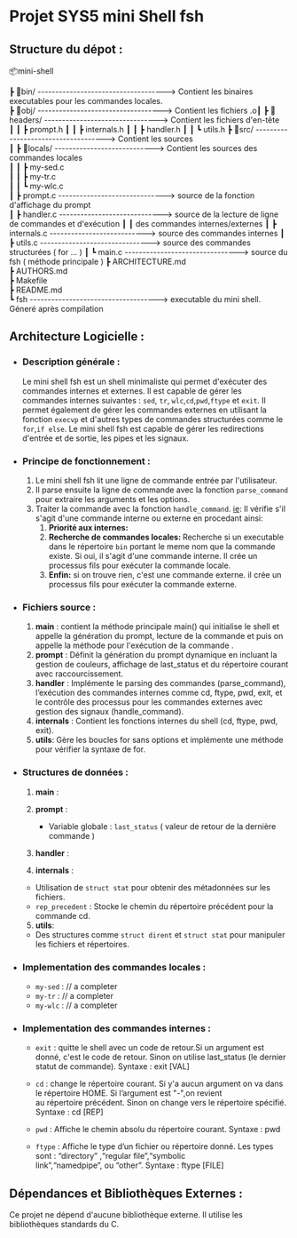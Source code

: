 # Projet SYS5 mini Shell fsh


## Structure du dépot :

📦mini-shell  

┣ 📂bin/ ------------------------------------> Contient les binaires executables pour les commandes locales.  
┣ 📂obj/ -----------------------------------> Contient les fichiers .o┃
┣ 📂headers/ --------------------------------> Contient les fichiers d'en-tête  
┃   ┃ ┣ prompt.h
┃   ┃ ┣ internals.h
┃   ┃ ┣ handler.h
┃   ┃ ┗ utils.h 
┣ 📂src/ ------------------------------------> Contient les sources   
┃ ┣ 📂locals/  ----------------------------> Contient les sources des commandes locales  
┃ ┃ ┣ my-sed.c  
┃ ┃ ┣ my-tr.c  
┃ ┃ ┗ my-wlc.c  
┃ ┣ prompt.c ------------------------------> source de la fonction d'affichage du prompt  
┃ ┣ handler.c -----------------------------> source de la lecture de ligne de commandes et d'exécution 
┃ ┃                                          des commandes internes/externes
┃ ┣ internals.c ---------------------------> source des commandes internes
┃ ┣ utils.c -------------------------------> source des commandes structurées ( for ... )
┃ ┗ main.c --------------------------------> source du fsh  ( méthode principale )
┣ ARCHITECTURE.md  
┣ AUTHORS.md   
┣ Makefile  
┣ README.md  
┗ fsh ------------------------------------> executable du mini shell. Géneré après compilation



## Architecture Logicielle :
* ### Description générale :
   Le mini shell fsh est un shell minimaliste qui permet d'exécuter des commandes internes et externes. Il est capable de gérer les commandes internes suivantes : `sed`, `tr`, `wlc`,`cd`,`pwd`,`ftype` et `exit`. Il permet également de gérer les commandes externes en utilisant la fonction `execvp` et d'autres types de commandes structurées comme le `for`,`if else`. Le mini shell fsh est capable de gérer les redirections d'entrée et de sortie, les pipes et les signaux.

* ### Principe de fonctionnement :
   1. Le mini shell fsh lit une ligne de commande entrée par l'utilisateur.
   2. Il parse ensuite la ligne de commande avec la fonction `parse_command` pour extraire les arguments et les options.
   3. Traiter la commande avec la fonction `handle_command`. <u>ie</u>:  Il vérifie s'il s'agit d'une commande interne ou externe en procedant ainsi:
      1. <b>Priorité aux internes:</b> 
      2. <b>Recherche de commandes locales: </b>Recherche si un executable dans le répertoire `bin` portant le meme nom que la commande existe. Si oui, il s'agit d'une commande interne. Il crée un processus fils pour exécuter la commande locale.
      3. <b>Enfin:</b> si on trouve rien, c'est une commande externe. il crée un processus fils pour exécuter la commande externe.

* ### Fichiers source :
  1. <b>main</b> :
      contient la méthode principale main() qui initialise le shell et appelle la génération du prompt, lecture de la commande et puis on appelle la méthode pour l'exécution de la commande .
  2. <b>prompt</b> :
   Définit la génération du prompt dynamique en incluant la gestion de couleurs, affichage de last_status et du répertoire courant avec raccourcissement.
  3. <b>handler</b> :
   Implémente le parsing des commandes (parse_command), l’exécution des commandes internes comme cd, ftype, pwd, exit, et le contrôle des processus pour les commandes externes avec gestion des signaux (handle_command).
  4. <b>internals</b> :
   Contient les fonctions internes du shell (cd, ftype, pwd, exit).
  5. <b>utils</b>:
   Gère les boucles for sans options et implémente une méthode pour vérifier la syntaxe de for.

* ### Structures de données :

  1. <b>main</b> :
      
  2. <b>prompt</b> :
      - Variable globale : `last_status` ( valeur de retour de la dernière commande )

  3. <b>handler</b> :

  4. <b>internals</b> :
    - Utilisation de `struct stat` pour obtenir des métadonnées sur les fichiers.
    - `rep_precedent` : Stocke le chemin du répertoire précédent pour la commande cd.

  5. <b>utils</b>:
    - Des structures comme `struct dirent` et `struct stat` pour manipuler les fichiers et répertoires.

* ### Implementation des commandes locales :
   *  `my-sed` : // a completer
   *  `my-tr` : // a completer
   * `my-wlc` : // a completer

* ### Implementation des commandes internes :
   *  `exit` : quitte le shell avec un code de retour.Si un argument est donné, c'est le code de retour. Sinon on utilise last_status (le dernier statut de commande). Syntaxe : exit [VAL]

   *  `cd` : change le répertoire courant. Si y'a aucun argument on va dans le répertoire HOME. Si l’argument est "-",on revient       
             au répertoire précédent. Sinon on change vers le répertoire spécifié. Syntaxe : cd [REP]

   * `pwd` : Affiche le chemin absolu du répertoire courant. Syntaxe : pwd 

   * `ftype` : Affiche le type d’un fichier ou répertoire donné. Les types sont : “directory” ,“regular file”,“symbolic          
               link”,“namedpipe”, ou “other”. Syntaxe : ftype [FILE]


## Dépendances et Bibliothèques Externes :
Ce projet ne dépend d'aucune bibliothèque externe. Il utilise les bibliothèques standards du C.


